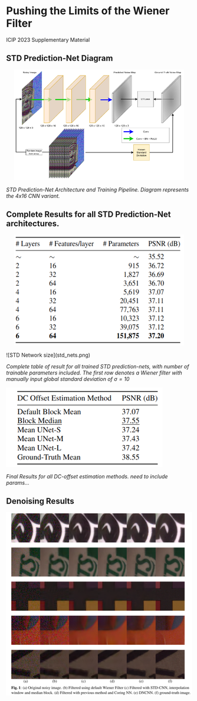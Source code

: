 # Pushing the Limits of the Wiener Filter 
ICIP 2023 Supplementary Material


## STD Prediction-Net Diagram
<p align="center">
  <img width="460" height="300" src=draw_uio_final.drawio_correctlegend.png>
</p>


*STD Prediction-Net Architecture and Training Pipeline. Diagram represents the 4x16 CNN variant.*

## Complete Results for all STD Prediction-Net architectures.

<p align="center">
  <img width="460" height="300" src=std_nets.png>
</p>
![STD Network size](std_nets.png)

*Complete table of result for all trained STD prediction-nets, with number of trainable parameters included. The first row denotes a Wiener filter with manually input global standard deviation of $\sigma = 10$*

![All Unets](mean_im_with_gt.png)

*Final Results for all DC-offset estimation methods. need to include params...*
## Denoising Results
![All Unets](mosaic_1-1.png)
